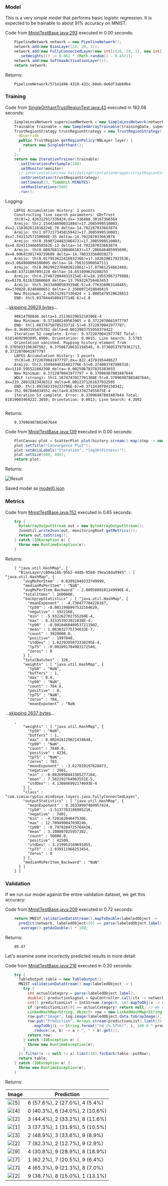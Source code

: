 ### Model
This is a very simple model that performs basic logistic regression. It is expected to be trainable to about 91% accuracy on MNIST.

Code from [MnistTestBase.java:293](../../../../../../../src/test/java/com/simiacryptus/mindseye/opt/MnistTestBase.java#L293) executed in 0.00 seconds: 
```java
    PipelineNetwork network = new PipelineNetwork();
    network.add(new BiasLayer(28, 28, 1));
    network.add(new FullyConnectedLayer(new int[]{28, 28, 1}, new int[]{10})
      .setWeights(() -> 0.001 * (Math.random() - 0.45)));
    network.add(new SoftmaxActivationLayer());
    return network;
```

Returns: 

```
    PipelineNetwork/571e1d46-4310-432c-b0eb-de6df3ab60b4
```



### Training
Code from [SingleOrthantTrustRegionTest.java:43](../../../../../../../src/test/java/com/simiacryptus/mindseye/opt/region/SingleOrthantTrustRegionTest.java#L43) executed in 182.08 seconds: 
```java
    SimpleLossNetwork supervisedNetwork = new SimpleLossNetwork(network, new EntropyLossLayer());
    Trainable trainable = new SampledArrayTrainable(trainingData, supervisedNetwork, 10000);
    TrustRegionStrategy trustRegionStrategy = new TrustRegionStrategy() {
      @Override
      public TrustRegion getRegionPolicy(NNLayer layer) {
        return new SingleOrthant();
      }
    };
    return new IterativeTrainer(trainable)
      .setIterationsPerSample(100)
      .setMonitor(monitor)
      //.setOrientation(new ValidatingOrientationWrapper(trustRegionStrategy))
      .setOrientation(trustRegionStrategy)
      .setTimeout(3, TimeUnit.MINUTES)
      .setMaxIterations(500)
      .run();
```
Logging: 
```
    LBFGS Accumulation History: 1 points
    Constructing line search parameters: GD+Trust
    th(0)=2.426312917336424;dx=-336488.30167366564
    Armijo: th(2.154434690031884)=17.2085999510003; dx=2.118302611816224E-70 delta=-14.782287033663874
    Armijo: th(1.077217345015942)=17.2085999510003; dx=7.74313257150068E-35 delta=-14.782287033663874
    Armijo: th(0.3590724483386473)=17.2085999510003; dx=8.824113466050562E-12 delta=-14.782287033663874
    Armijo: th(0.08976811208466183)=17.206646485995698; dx=0.09643301749729609 delta=-14.780333568659273
    Armijo: th(0.017953622416932366)=17.182628817923536; dx=3.064960094586095 delta=-14.756315900587111
    Armijo: th(0.002992270402822061)=17.07981254662468; dx=88.63721807091228 delta=-14.653499629288255
    Armijo: th(4.2746720040315154E-4)=16.19553967379988; dx=8179.011633060669 delta=-13.769226756463453
    Armijo: th(5.343340005039394E-5)=4.776320063140465; dx=170020.0240480651 delta=-2.3500071458040415
    New Minimum: 2.426312917336424 > 1.8005479539628613
    END: th(5.9370444500437714E-6)=1.8
```
...[skipping 29829 bytes](etc/171.txt)...
```
    90614798846 delta=1.2513022965210396E-4
    New Minimum: 0.373480249563965 > 0.3722070041977797
    END: th(1.0837875078523371E-5)=0.3722070041977797; dx=-8.36403155475781 delta=0.0013983755958374422
    Iteration 52 complete. Error: 0.3722070041977797 Total: 61814692903895.8900; Orientation: 0.0015; Line Search: 3.5783
    Orientation vanished. Popping history element from 0.3765033196307582, 0.37506720631194546, 0.37360537979361713, 0.3722070041977797
    LBFGS Accumulation History: 3 points
    th(0)=0.3722070041977797;dx=-822.4379195449627
    Armijo: th(2.3349494035402776E-5)=0.374803787980318; dx=1110.595522802398 delta=-0.0025967837825383033
    New Minimum: 0.3722070041977797 > 0.37096987803407644
    WOLF (strong): th(1.1674747017701388E-5)=0.37096987803407644; dx=219.28932823436313 delta=0.0012371261637032505
    END: th(3.891582339233796E-6)=0.3712430704150342; dx=-352.967846034552 delta=9.639337827455075E-4
    Iteration 53 complete. Error: 0.37096987803407644 Total: 61819003464222.3050; Orientation: 0.0013; Line Search: 4.3092
    
```

Returns: 

```
    0.37096987803407644
```



Code from [MnistTestBase.java:139](../../../../../../../src/test/java/com/simiacryptus/mindseye/opt/MnistTestBase.java#L139) executed in 0.00 seconds: 
```java
    PlotCanvas plot = ScatterPlot.plot(history.stream().map(step -> new double[]{step.iteration, Math.log10(step.point.getMean())}).toArray(i -> new double[i][]));
    plot.setTitle("Convergence Plot");
    plot.setAxisLabels("Iteration", "log10(Fitness)");
    plot.setSize(600, 400);
    return plot;
```

Returns: 

![Result](etc/test.785.png)



Saved model as [model0.json](etc/model0.json)

### Metrics
Code from [MnistTestBase.java:152](../../../../../../../src/test/java/com/simiacryptus/mindseye/opt/MnistTestBase.java#L152) executed in 0.65 seconds: 
```java
    try {
      ByteArrayOutputStream out = new ByteArrayOutputStream();
      JsonUtil.writeJson(out, monitoringRoot.getMetrics());
      return out.toString();
    } catch (IOException e) {
      throw new RuntimeException(e);
    }
```

Returns: 

```
    [ "java.util.HashMap", {
      "BiasLayer/c004a16b-95b2-4ddb-95b0-39ea18da9945" : [ "java.util.HashMap", {
        "avgMsPerItem" : 0.02091940333749999,
        "medianMsPerItem" : "NaN",
        "avgMsPerItem_Backward" : 2.8095889101249996E-6,
        "totalItems" : 1600000,
        "backpropStatistics" : [ "java.util.HashMap", {
          "meanExponent" : -4.730477704226167,
          "tp50" : -0.0011998997532164629,
          "negative" : 1922160,
          "min" : -5.932262702755268E-4,
          "max" : 6.323353923921838E-4,
          "tp90" : -0.0010460409537211982,
          "mean" : 1.063032775734633E-7,
          "count" : 3920000.0,
          "positive" : 1997840,
          "stdDev" : 1.6229305073338295E-4,
          "tp75" : -0.001091784983172546,
          "zeros" : 0
        } ],
        "totalBatches" : 320,
        "weights" : [ "java.util.HashMap", {
          "tp50" : "NaN",
          "buffers" : 1,
          "max" : 0.0,
          "tp90" : "NaN",
          "count" : 784.0,
          "positive" : 0,
          "tp75" : "NaN",
          "zeros" : 784,
          "meanExponent" : "NaN
```
...[skipping 2637 bytes](etc/172.txt)...
```
    ,
        "weights" : [ "java.util.HashMap", {
          "tp50" : "NaN",
          "buffers" : 1,
          "max" : 0.002416129021434648,
          "tp90" : "NaN",
          "count" : 7840.0,
          "positive" : 4236,
          "tp75" : "NaN",
          "zeros" : 703,
          "meanExponent" : -3.627019197628873,
          "negative" : 2901,
          "min" : -0.0026998843305277164,
          "mean" : 7.502292764963551E-5,
          "stdDev" : 4.130846992174693E-4
        } ],
        "class" : "com.simiacryptus.mindseye.layers.java.FullyConnectedLayer",
        "outputStatistics" : [ "java.util.HashMap", {
          "meanExponent" : 0.36338997404957424,
          "tp50" : -1.5137783106905216,
          "negative" : 7491,
          "min" : -4.720162046475386,
          "max" : 12.709490847030246,
          "tp90" : -0.7978204725764426,
          "mean" : 3.100007025957382,
          "count" : 50000.0,
          "positive" : 42509,
          "stdDev" : 3.219953169691455,
          "tp75" : -1.039511968253454,
          "zeros" : 0
        } ],
        "medianMsPerItem_Backward" : "NaN"
      } ]
    } ]
```



### Validation
If we run our model against the entire validation dataset, we get this accuracy:

Code from [MnistTestBase.java:209](../../../../../../../src/test/java/com/simiacryptus/mindseye/opt/MnistTestBase.java#L209) executed in 0.72 seconds: 
```java
    return MNIST.validationDataStream().mapToDouble(labeledObject ->
      predict(network, labeledObject)[0] == parse(labeledObject.label) ? 1 : 0)
      .average().getAsDouble() * 100;
```

Returns: 

```
    89.47
```



Let's examine some incorrectly predicted results in more detail:

Code from [MnistTestBase.java:216](../../../../../../../src/test/java/com/simiacryptus/mindseye/opt/MnistTestBase.java#L216) executed in 0.20 seconds: 
```java
    try {
      TableOutput table = new TableOutput();
      MNIST.validationDataStream().map(labeledObject -> {
        try {
          int actualCategory = parse(labeledObject.label);
          double[] predictionSignal = GpuController.call(ctx -> network.eval(ctx, labeledObject.data).getData().get(0).getData());
          int[] predictionList = IntStream.range(0, 10).mapToObj(x -> x).sorted(Comparator.comparing(i -> -predictionSignal[i])).mapToInt(x -> x).toArray();
          if (predictionList[0] == actualCategory) return null; // We will only examine mispredicted rows
          LinkedHashMap<String, Object> row = new LinkedHashMap<String, Object>();
          row.put("Image", log.image(labeledObject.data.toGrayImage(), labeledObject.label));
          row.put("Prediction", Arrays.stream(predictionList).limit(3)
            .mapToObj(i -> String.format("%d (%.1f%%)", i, 100.0 * predictionSignal[i]))
            .reduce((a, b) -> a + ", " + b).get());
          return row;
        } catch (IOException e) {
          throw new RuntimeException(e);
        }
      }).filter(x -> null != x).limit(10).forEach(table::putRow);
      return table;
    } catch (IOException e) {
      throw new RuntimeException(e);
    }
```

Returns: 

Image | Prediction
----- | ----------
![[5]](etc/test.786.png) | 6 (57.6%), 2 (27.0%), 4 (5.4%) 
![[4]](etc/test.787.png) | 0 (40.3%), 6 (34.0%), 2 (10.6%)
![[2]](etc/test.788.png) | 3 (44.4%), 2 (33.2%), 8 (11.6%)
![[1]](etc/test.789.png) | 3 (37.3%), 1 (31.9%), 5 (10.5%)
![[3]](etc/test.790.png) | 2 (48.9%), 3 (33.6%), 9 (8.9%) 
![[2]](etc/test.791.png) | 7 (82.3%), 2 (12.7%), 9 (2.9%) 
![[9]](etc/test.792.png) | 4 (30.8%), 9 (28.9%), 8 (18.9%)
![[7]](etc/test.793.png) | 1 (62.2%), 7 (20.5%), 9 (6.4%) 
![[7]](etc/test.794.png) | 4 (65.3%), 9 (21.3%), 8 (7.0%) 
![[2]](etc/test.795.png) | 9 (38.7%), 8 (15.0%), 1 (13.1%)




